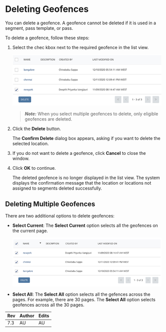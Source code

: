                              


Deleting Geofences
==================

You can delete a geofence. A geofence cannot be deleted if it is used in a segment, pass template, or pass.

To delete a geofence, follow these steps:

1.  Select the chec kbox next to the required geofence in the list view.
    
    ![](../Resources/Images/Engagement/Location/deletealocation_596x124.png)
    
    > **_Note:_** When you select multiple geofences to delete, only eligible geofences are deleted.
    
2.  Click the **Delete** button.
    
    The **Confirm Delete** dialog box appears, asking if you want to delete the selected location.
    
3.  If you do not want to delete a geofence, click **Cancel** to close the window.
4.  Click **OK** to continue.
    
    The deleted geofence is no longer displayed in the list view. The system displays the confirmation message that the location or locations not assigned to segments deleted successfully.
    

Deleting Multiple Geofences
---------------------------

There are two additional options to delete geofences:

*   **Select Current**: The **Select Current** option selects all the geofences on the current page.
    
    ![](../Resources/Images/Engagement/Location/selectcurrent_634x127.png)
    
*   **Select All**: The **Select All** option selects all the gefences across the pages. For example, there are 30 pages. The **Select All** option selects geofences across all the 30 pages.

  
| Rev | Author | Edits |
| --- | --- | --- |
| 7.3 | AU | AU |
